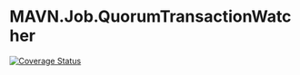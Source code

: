 # MAVN.Job.QuorumTransactionWatcher

[![Coverage Status](https://coveralls.io/repos/github/OpenMAVN/MAVN.Job.QuorumTransactionWatcher/badge.svg?branch=master)](https://coveralls.io/github/OpenMAVN/MAVN.Job.QuorumTransactionWatcher?branch=master)